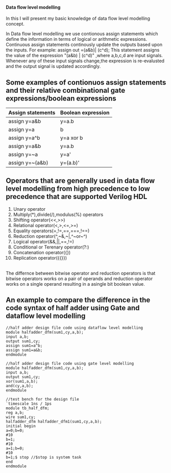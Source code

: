 #### Data flow level modelling
In this I will present my basic knowledge of data flow level modelling concept.

<p allign="justify">In Data flow level modelling we use contionous assign statements which define the information in terms of logical or arithmetic expressions.
  Continuous assign statements continously update the outputs
  based upon the inputs.
  For example:
  assign out =(a&b)| (c^d);
  This statement assigns the value of the expression "(a&b) | (c^d)" ,where a,b,c,d are input signals.
  Whenever any of these input signals change,the expression is re-evalusted and the output signal is updated accordingly.</p>
  
  ## Some examples of contionuos assign statements and their relative combinational gate expressions/boolean expressions

 |Assign statements|Boolean expression|
 |-----------------|------------------|
 |assign y=a&b|y=a.b|
 |assign y=a|b|y=a+b|
 |assign y=a^b|y=a xor b |
 |assign y=a&b|y=a.b|
 |assign y=~a|y=a'|
 |assign y=~(a&b)|y=(a.b)'|
 
 ## Operators that are generally used in data flow level modelling from high precedence to low precedence that are supported Verilog HDL
 <ol>
  <li>Unary operator</li>
    <li>Multiply(*),divide(/),modulus(%) operators</li>
    <li>Shifting operator(<<,>>)</li>
    <li>Relational operator(<,>,<=,>=)</li>
    <li>Equality operators(=,!=,==,===,!==)</li>
    <li>Reduction operator(^,~&,~|,^~or~^)</li>
    <li>Logical operator(&&,||,==,!=)</li>
    <li>Conditional or Terenary operator(?:)</li>
    <li>Concatenation  operator({})</li>
    <li>Replication operator({{}})</li>
    
  </ol>

  <br>The differnce between bitwise operator and reduction operators is that bitwise operators works on a pair of operands and reduction operator works on a single operand resulting in a asingle bit boolean value.<br>

  ## An example to compare the difference in the code syntax  of half adder using Gate and  dataflow level modelling
  
  ```
 //half adder design file code using dataflow level modelling
module halfadder_dfm(sum1,cy,a,b);
input a,b;
output sum1,cy;
assign sum1=a^b;
assign sum1=a&b;
endmodule
```
```
//half adder design file code using gate level modelling
module halfadder_dfm(sum1,cy,a,b);
input a,b;
output sum1,cy;
xor(sum1,a,b);
and(cy,a,b);
endmodule
```
```
//test bench for the design file
`timescale 1ns / 1ps
module tb_half_dfm;
reg a,b;
wire sum1,cy;
halfadder_dfm halfadder_dfm1(sum1,cy,a,b);
initial begin
a=0;b=0;
#10
b=1;
#10
a=1;b=0;
#10
b=1;$ stop //$stop is system task
end
endmodule


  
  
  
 
 
